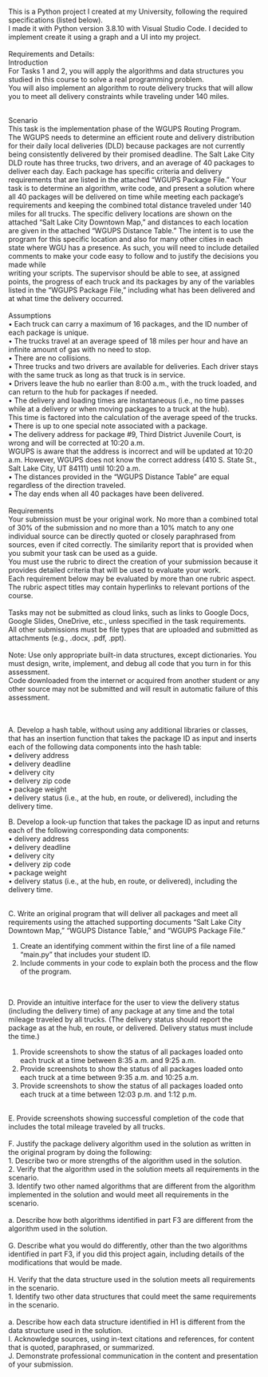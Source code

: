 This is a Python project I created at my University, following the required specifications (listed below).</br>
I made it with Python version 3.8.10 with Visual Studio Code. I decided to implement create it using a graph and a UI into my project.</br>
</br>
Requirements and Details:</br>
Introduction</br>
For Tasks 1 and 2, you will apply the algorithms and data structures you studied in this course to solve a real programming problem.</br> 
You will also implement an algorithm to route delivery trucks that will allow you to meet all delivery constraints while traveling under 140 miles.</br> 
</br>

Scenario</br>
This task is the implementation phase of the WGUPS Routing Program.</br>
The WGUPS needs to determine an efficient route and delivery distribution for their daily local deliveries (DLD)
because packages are not currently being consistently delivered by their promised deadline. The Salt Lake City DLD route has three trucks, two drivers,
and an average of 40 packages to deliver each day. Each package has specific criteria and delivery requirements that are listed in the attached “WGUPS Package File.”
Your task is to determine an algorithm, write code, and present a solution where all 40 packages will be delivered on time while meeting each package’s requirements and
keeping the combined total distance traveled under 140 miles for all trucks. The specific delivery locations are shown on the attached “Salt Lake City Downtown Map,” 
and distances to each location are given in the attached “WGUPS Distance Table.” The intent is to use the program for this specific location and also for many other cities
in each state where WGU has a presence. As such, you will need to include detailed comments to make your code easy to follow and to justify the decisions you made while  
writing your scripts. The supervisor should be able to see, at assigned points, the progress of each truck and its packages by any of the variables listed in the 
“WGUPS Package File,” including what has been delivered and at what time the delivery occurred.</br>
</br>
Assumptions</br>
•  Each truck can carry a maximum of 16 packages, and the ID number of each package is unique.</br>
•  The trucks travel at an average speed of 18 miles per hour and have an infinite amount of gas with no need to stop.</br>
•  There are no collisions.</br>
•  Three trucks and two drivers are available for deliveries. Each driver stays with the same truck as long as that truck is in service.</br>
•  Drivers leave the hub no earlier than 8:00 a.m., with the truck loaded, and can return to the hub for packages if needed.</br>
•  The delivery and loading times are instantaneous (i.e., no time passes while at a delivery or when moving packages to a truck at the hub). </br>
This time is factored into the calculation of the average speed of the trucks.</br>
•  There is up to one special note associated with a package.</br>
•  The delivery address for package #9, Third District Juvenile Court, is wrong and will be corrected at 10:20 a.m.</br>
WGUPS is aware that the address is incorrect and will be updated at 10:20 a.m. However, WGUPS does not know the correct address (410 S. State St., Salt Lake City, UT 84111)
until 10:20 a.m.</br>
•  The distances provided in the “WGUPS Distance Table” are equal regardless of the direction traveled.</br>
•  The day ends when all 40 packages have been delivered.</br>
</br>
Requirements</br>
Your submission must be your original work. No more than a combined total of 30% of the submission and no more than a 10% match to any one individual source can be directly 
quoted or closely paraphrased from sources, even if cited correctly. The similarity report that is provided when you submit your task can be used as a guide.</br>
You must use the rubric to direct the creation of your submission because it provides detailed criteria that will be used to evaluate your work.</br>
Each requirement below may be evaluated by more than one rubric aspect. The rubric aspect titles may contain hyperlinks to relevant portions of the course.</br>
</br>
Tasks may not be submitted as cloud links, such as links to Google Docs, Google Slides, OneDrive, etc., unless specified in the task requirements. </br>
All other submissions must be file types that are uploaded and submitted as attachments (e.g., .docx, .pdf, .ppt).</br>
</br>
Note: Use only appropriate built-in data structures, except dictionaries. You must design, write, implement, and debug all code that you turn in for this assessment. </br>
Code downloaded from the internet or acquired from another student or any other source may not be submitted and will result in automatic failure of this assessment.</br>
</br>
</br>

A.  Develop a hash table, without using any additional libraries or classes, that has an insertion function that takes the package ID as input and inserts each of the 
following data components into the hash table:</br>
•   delivery address</br>
•   delivery deadline</br>
•   delivery city</br>
•   delivery zip code</br>
•   package weight</br>
•   delivery status (i.e., at the hub, en route, or delivered), including the delivery time.</br>

B.  Develop a look-up function that takes the package ID as input and returns each of the following corresponding data components:</br>
•   delivery address</br>
•   delivery deadline</br>
•   delivery city</br>
•   delivery zip code</br>
•   package weight</br>
•   delivery status (i.e., at the hub, en route, or delivered), including the delivery time.</br>
</br>

C.  Write an original program that will deliver all packages and meet all requirements using the attached supporting documents “Salt Lake City Downtown Map,” 
“WGUPS Distance Table,” and “WGUPS Package File.”</br>
1.  Create an identifying comment within the first line of a file named “main.py” that includes your student ID.</br>
2.  Include comments in your code to explain both the process and the flow of the program.</br>
</br>

D.  Provide an intuitive interface for the user to view the delivery status (including the delivery time) of any package at any time and the total mileage traveled by all
trucks. (The delivery status should report the package as at the hub, en route, or delivered. Delivery status must include the time.)</br>
1.  Provide screenshots to show the status of all packages loaded onto each truck at a time between 8:35 a.m. and 9:25 a.m.</br>
2.  Provide screenshots to show the status of all packages loaded onto each truck at a time between 9:35 a.m. and 10:25 a.m.</br>
3.  Provide screenshots to show the status of all packages loaded onto each truck at a time between 12:03 p.m. and 1:12 p.m.</br>
</br>
E.  Provide screenshots showing successful completion of the code that includes the total mileage traveled by all trucks.</br>
</br>
F.  Justify the package delivery algorithm used in the solution as written in the original program by doing the following:</br>
1.  Describe two or more strengths of the algorithm used in the solution.</br>
2.  Verify that the algorithm used in the solution meets all requirements in the scenario.</br>
3.  Identify two other named algorithms that are different from the algorithm implemented in the solution and would meet all requirements in the scenario.</br>
</br>
a.  Describe how both algorithms identified in part F3 are different from the algorithm used in the solution.</br>
</br>
G.  Describe what you would do differently, other than the two algorithms identified in part F3, if you did this project again, including details of the modifications 
that would be made.</br>
</br>
H.  Verify that the data structure used in the solution meets all requirements in the scenario.</br>
1.  Identify two other data structures that could meet the same requirements in the scenario.</br>
</br>
a.  Describe how each data structure identified in H1 is different from the data structure used in the solution.</br>
I.  Acknowledge sources, using in-text citations and references, for content that is quoted, paraphrased, or summarized.</br>
J.  Demonstrate professional communication in the content and presentation of your submission.</br>
